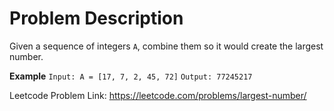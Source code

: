 # Problem Description

Given a sequence of integers `A`, combine them so it would create the largest number.

**Example**
`Input: A = [17, 7, 2, 45, 72]`
`Output: 77245217`

Leetcode Problem Link: https://leetcode.com/problems/largest-number/
